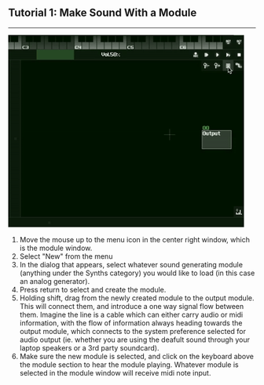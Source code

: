## Tutorial 1: Make Sound With a Module

---

  ![](media_/tutorial_1-video_1.gif "Tutorial 1 Gif 1")


  1. Move the mouse up to the menu icon in the center right window, which is the module window.
  2. Select "New" from the menu
  3. In the dialog that appears, select whatever sound generating module (anything under the Synths category) you would like to load (in this case an analog generator).
  4. Press return to select and create the module.
  5. Holding shift, drag from the newly created module to the output module. This will connect them, and introduce a one way signal flow between them. Imagine the line is a cable which can either carry audio or midi information, with the flow of information always heading towards the output module, which connects to the system preference selected for audio output (ie. whether you are using the deafult sound through your laptop speakers or a 3rd party soundcard).
  6. Make sure the new module is selected, and click on the keyboard above the module section to hear the module playing. Whatever module is selected in the module window will receive midi note input.
